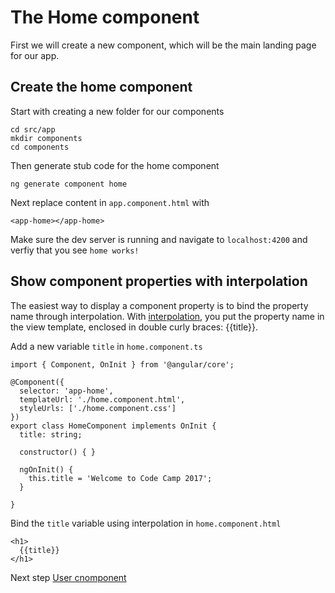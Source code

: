 # The Home component
First we will create a new component, which will be the main landing page for our app.

## Create the home component

Start with creating a new folder for our components
```
cd src/app
mkdir components
cd components
```

Then generate stub code for the home component
```
ng generate component home
``` 

Next replace content in ``app.component.html`` with
```
<app-home></app-home>
``` 

Make sure the dev server is running and navigate to `localhost:4200` and verfiy that you see `home works!` 

## Show component properties with interpolation
The easiest way to display a component property is to bind the property name through interpolation. With [interpolation](https://angular.io/guide/displaying-data), 
you put the property name in the view template, enclosed in double curly braces: {{title}}.

Add a new variable `title` in `home.component.ts`
```
import { Component, OnInit } from '@angular/core';

@Component({
  selector: 'app-home',
  templateUrl: './home.component.html',
  styleUrls: ['./home.component.css']
})
export class HomeComponent implements OnInit {
  title: string;

  constructor() { }

  ngOnInit() {
    this.title = 'Welcome to Code Camp 2017';
  }

}
``` 

Bind the `title` variable using interpolation in `home.component.html`
```
<h1>
  {{title}}
</h1>
``` 

Next step [User cnomponent](./tutorial2.md)
